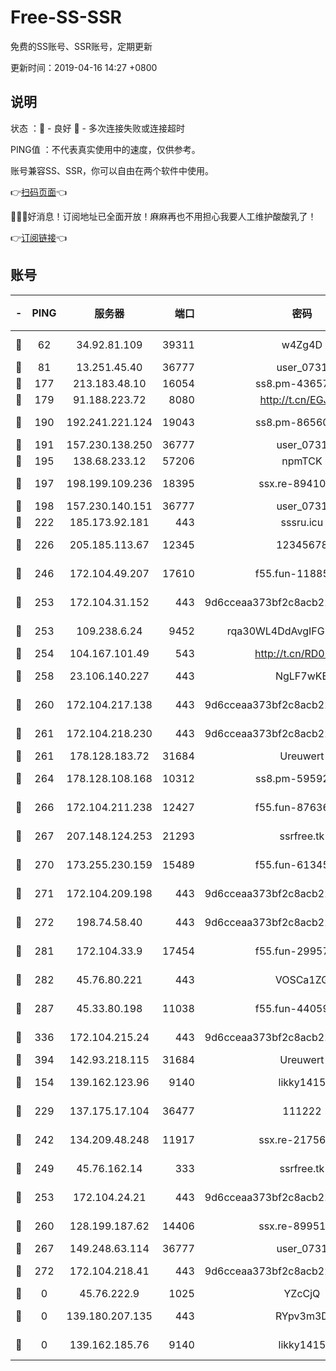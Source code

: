# Free-SS-SSR

免费的SS账号、SSR账号，定期更新

更新时间：2019-04-16 14:27 +0800

## 说明

状态     ：🙂 - 良好 🙁 - 多次连接失败或连接超时

PING值   ：不代表真实使用中的速度，仅供参考。

账号兼容SS、SSR，你可以自由在两个软件中使用。

👉[扫码页面](https://liesauer.github.io/Free-SS-SSR/)👈

🎉🎉🎉好消息！订阅地址已全面开放！麻麻再也不用担心我要人工维护酸酸乳了！

👉[订阅链接](https://www.liesauer.net/yogurt/subscribe?ACCESS_TOKEN=DAYxR3mMaZAsaqUb)👈

## 账号

|-|PING|服务器|端口|密码|加密方式|区域|
|:----:|:----:|:-----:|-----:|:----:|:----:|:----:|
|🙂|62|34.92.81.109|39311|w4Zg4D|chacha20-ietf|US|
|🙂|81|13.251.45.40|36777|user_0731|chacha20|SG|
|🙂|177|213.183.48.10|16054|ss8.pm-43657260|rc4-md5|RU|
|🙂|179|91.188.223.72|8080|http://t.cn/EGJIyrl|rc4-md5|RU|
|🙂|190|192.241.221.124|19043|ss8.pm-86560127|aes-256-cfb|US|
|🙂|191|157.230.138.250|36777|user_0731|chacha20|US|
|🙂|195|138.68.233.12|57206|npmTCK|rc4-md5|US|
|🙂|197|198.199.109.236|18395|ssx.re-89410087|aes-256-cfb|US|
|🙂|198|157.230.140.151|36777|user_0731|chacha20|US|
|🙂|222|185.173.92.181|443|sssru.icu|rc4-md5|RU|
|🙂|226|205.185.113.67|12345|12345678|aes-256-cfb|US|
|🙂|246|172.104.49.207|17610|f55.fun-11885024|aes-256-cfb|SG|
|🙂|253|172.104.31.152|443|9d6cceaa373bf2c8acb22e60b6a58be6|aes-256-cfb|US|
|🙂|253|109.238.6.24|9452|rqa30WL4DdAvgIFG6Fs3znzTa|aes-256-cfb|FR|
|🙂|254|104.167.101.49|543|http://t.cn/RD0D7sx|rc4-md5|CA|
|🙂|258|23.106.140.227|443|NgLF7wKB|aes-256-cfb|US|
|🙂|260|172.104.217.138|443|9d6cceaa373bf2c8acb22e60b6a58be6|aes-256-cfb|US|
|🙂|261|172.104.218.230|443|9d6cceaa373bf2c8acb22e60b6a58be6|aes-256-cfb|US|
|🙂|261|178.128.183.72|31684|Ureuwert|chacha20|US|
|🙂|264|178.128.108.168|10312|ss8.pm-59592521|aes-256-cfb|SG|
|🙂|266|172.104.211.238|12427|f55.fun-87636938|aes-256-cfb|US|
|🙂|267|207.148.124.253|21293|ssrfree.tk|aes-256-cfb|SG|
|🙂|270|173.255.230.159|15489|f55.fun-61345376|aes-256-cfb|US|
|🙂|271|172.104.209.198|443|9d6cceaa373bf2c8acb22e60b6a58be6|aes-256-cfb|US|
|🙂|272|198.74.58.40|443|9d6cceaa373bf2c8acb22e60b6a58be6|aes-256-cfb|US|
|🙂|281|172.104.33.9|17454|f55.fun-29957953|aes-256-cfb|SG|
|🙂|282|45.76.80.221|443|VOSCa1ZG|aes-256-cfb|DE|
|🙂|287|45.33.80.198|11038|f55.fun-44059401|aes-256-cfb|US|
|🙂|336|172.104.215.24|443|9d6cceaa373bf2c8acb22e60b6a58be6|aes-256-cfb|US|
|🙂|394|142.93.218.115|31684|Ureuwert|chacha20|IN|
|🙂|154|139.162.123.96|9140|likky1415|aes-256-cfb|JP|
|🙂|229|137.175.17.104|36477|111222|aes-256-cfb|US|
|🙂|242|134.209.48.248|11917|ssx.re-21756118|aes-256-cfb|US|
|🙂|249|45.76.162.14|333|ssrfree.tk|aes-256-cfb|SG|
|🙂|253|172.104.24.21|443|9d6cceaa373bf2c8acb22e60b6a58be6|aes-256-cfb|US|
|🙂|260|128.199.187.62|14406|ssx.re-89951404|aes-256-cfb|SG|
|🙂|267|149.248.63.114|36777|user_0731|chacha20|CA|
|🙁|272|172.104.218.41|443|9d6cceaa373bf2c8acb22e60b6a58be6|aes-256-cfb|US|
|🙁|0|45.76.222.9|1025|YZcCjQ|rc4-md5|JP|
|🙁|0|139.180.207.135|443|RYpv3m3D|aes-256-cfb|JP|
|🙁|0|139.162.185.76|9140|likky1415|aes-256-cfb|DE|
